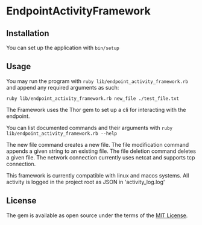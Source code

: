 # EndpointActivityFramework

## Installation
You can set up the application with `bin/setup`

## Usage

You may run the program with `ruby lib/endpoint_activity_framework.rb` and append any required arguments as such:

`ruby lib/endpoint_activity_framework.rb new_file ./test_file.txt`

The Framework uses the Thor gem to set up a cli for interacting with the endpoint.

You can list documented commands and their arguments with `ruby lib/endpoint_activity_framework.rb --help`

The new file command creates a new file.
The file modification command appends a given string to an existing file.
The file deletion command deletes a given file.
The network connection currently uses netcat and supports tcp connection.

This framework is currently compatible with linux and macos systems. All activity is logged in the project root as JSON in 'activity_log.log'

## License

The gem is available as open source under the terms of the [MIT License](https://opensource.org/licenses/MIT).
